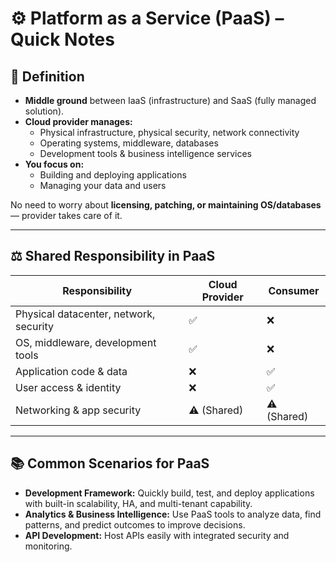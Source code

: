 
# ⚙️ Platform as a Service (PaaS) – Quick Notes

## 📌 Definition
- **Middle ground** between IaaS (infrastructure) and SaaS (fully managed solution).
- **Cloud provider manages:**
  - Physical infrastructure, physical security, network connectivity
  - Operating systems, middleware, databases
  - Development tools & business intelligence services
- **You focus on:**
  - Building and deploying applications
  - Managing your data and users

No need to worry about **licensing, patching, or maintaining OS/databases** — provider takes care of it.

---

## ⚖️ Shared Responsibility in PaaS

| **Responsibility**                  | **Cloud Provider** | **Consumer** |
|------------------------------------|-------------------|-------------|
| Physical datacenter, network, security | ✅                | ❌          |
| OS, middleware, development tools  | ✅                | ❌          |
| Application code & data            | ❌                | ✅          |
| User access & identity             | ❌                | ✅          |
| Networking & app security          | ⚠️ (Shared)      | ⚠️ (Shared) |

---

## 📚 Common Scenarios for PaaS
- **Development Framework:** Quickly build, test, and deploy applications with built-in scalability, HA, and multi-tenant capability.
- **Analytics & Business Intelligence:** Use PaaS tools to analyze data, find patterns, and predict outcomes to improve decisions.
- **API Development:** Host APIs easily with integrated security and monitoring.
